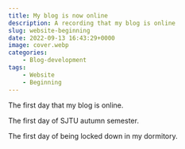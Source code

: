```yaml
---
title: My blog is now online
description: A recording that my blog is online
slug: website-beginning
date: 2022-09-13 16:43:29+0000
image: cover.webp
categories:
    - Blog-development
tags:
    - Website
    - Beginning
---
```


The first day that my blog is online.

The first day of SJTU autumn semester.

The first day of being locked down in my dormitory.
